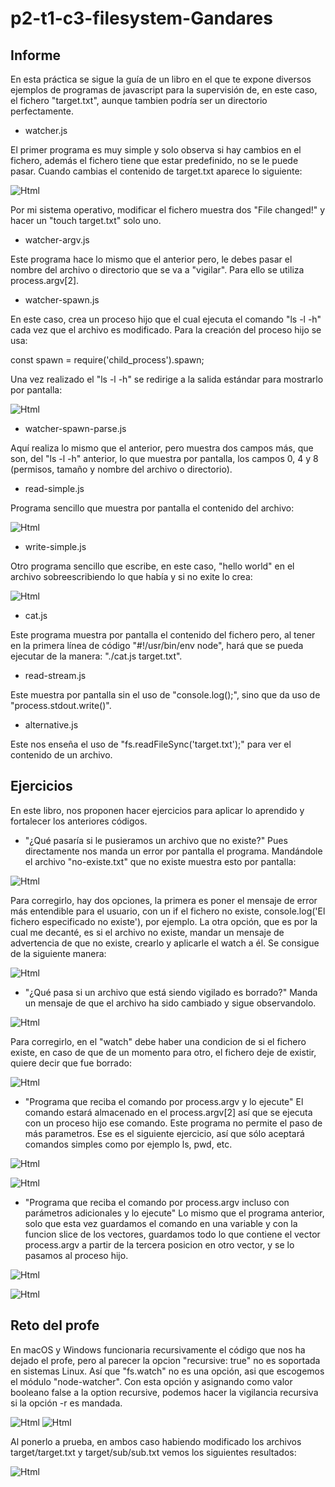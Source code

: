 # p2-t1-c3-filesystem-Gandares

<h2>Informe</h2>

En esta práctica se sigue la guía de un libro en el que te expone diversos ejemplos de programas de javascript para la supervisión de, en este caso, el fichero "target.txt", aunque tambien podría ser un directorio perfectamente.

 - watcher.js

El primer programa es muy simple y solo observa si hay cambios en el fichero, además el fichero tiene que estar predefinido, no se le puede pasar. Cuando cambias el contenido de target.txt aparece lo siguiente:

![Html](capturas/watcher.png)

Por mi sistema operativo, modificar el fichero muestra dos "File changed!" y hacer un "touch target.txt" solo uno.

 - watcher-argv.js
 
Este programa hace lo mismo que el anterior pero, le debes pasar el nombre del archivo o directorio que se va a "vigilar". Para ello se utiliza process.argv[2].

 - watcher-spawn.js
  
En este caso, crea un proceso hijo que el cual ejecuta el comando "ls -l -h" cada vez que el archivo es modificado. Para la creación del proceso hijo se usa: 

   const spawn = require('child_process').spawn;

Una vez realizado el "ls -l -h" se redirige a la salida estándar para mostrarlo por pantalla:

![Html](capturas/watcher-spawn.png)

 - watcher-spawn-parse.js
 
Aquí realiza lo mismo que el anterior, pero muestra dos campos más, que son, del "ls -l -h" anterior, lo que muestra por pantalla, los campos 0, 4 y 8 (permisos, tamaño y nombre del archivo o directorio).

 - read-simple.js
 
Programa sencillo que muestra por pantalla el contenido del archivo:

![Html](capturas/read-simple.png)

 - write-simple.js
 
Otro programa sencillo que escribe, en este caso, "hello world" en el archivo sobreescribiendo lo que había y si no exite lo crea:
 
![Html](capturas/write-simple.png)

 - cat.js
 
Este programa muestra por pantalla el contenido del fichero pero, al tener en la primera línea de código "#!/usr/bin/env node", hará que se pueda ejecutar de la manera: "./cat.js target.txt".

 - read-stream.js
 
Este muestra por pantalla sin el uso de "console.log();", sino que da uso de "process.stdout.write()".

 - alternative.js
 
Este nos enseña el uso de "fs.readFileSync('target.txt');" para ver el contenido de un archivo.

<h2>Ejercicios</h2>
   
En este libro, nos proponen hacer ejercicios para aplicar lo aprendido y fortalecer los anteriores códigos. 

 - "¿Qué pasaría si le pusieramos un archivo que no existe?"
Pues directamente nos manda un error por pantalla el programa. Mandándole el archivo "no-existe.txt" que no existe muestra esto por pantalla:

![Html](capturas/no-existe.png)

Para corregirlo, hay dos opciones, la primera es poner el mensaje de error más entendible para el usuario, con un if el fichero no existe, console.log('El fichero especificado no existe'), por ejemplo. La otra opción, que es por la cual me decanté, es si el archivo no existe, mandar un mensaje de advertencia de que no existe, crearlo y aplicarle el watch a él.
Se consigue de la siguiente manera:

![Html](capturas/correccionnoexiste.png)

 - "¿Qué pasa si un archivo que está siendo vigilado es borrado?"
 Manda un mensaje de que el archivo ha sido cambiado y sigue observandolo.
 
 ![Html](capturas/borrado.png)
 
 Para corregirlo, en el "watch" debe haber una condicion de si el fichero existe, en caso de que de un momento para otro, el fichero deje de existir, quiere decir que fue borrado:
 
 ![Html](capturas/correccionborrado.png)

 - "Programa que reciba el comando por process.argv y lo ejecute"
 El comando estará almacenado en el process.argv[2] así que se ejecuta con un proceso hijo ese comando. Este programa no permite el paso de más parametros. Ese es el siguiente ejercicio, así que sólo aceptará comandos simples como por ejemplo ls, pwd, etc.
  
![Html](capturas/codigoreto3.png)
 
![Html](capturas/reto3.png)
 
 - "Programa que reciba el comando por process.argv incluso con parámetros adicionales y lo ejecute"
Lo mismo que el programa anterior, solo que esta vez guardamos el comando en una variable y con la funcion slice de los vectores, guardamos todo lo que contiene el vector process.argv a partir de la tercera posicion en otro vector, y se lo pasamos al proceso hijo.

![Html](capturas/codigoreto4.png)

![Html](capturas/reto4.png)

<h2> Reto del profe </h2>

En macOS y Windows funcionaria recursivamente el código que nos ha dejado el profe, pero al parecer la opcion "recursive: true" no es soportada en sistemas Linux. Así que "fs.watch" no es una opción, asi que escogemos el módulo "node-watcher".
Con esta opción y asignando como valor booleano false a la option recursive, podemos hacer la vigilancia recursiva si la opción -r es mandada.

![Html](capturas/codigoretoprofe1.png)
![Html](capturas/codigoretoprofe2.png)

Al ponerlo a prueba, en ambos caso habiendo modificado los archivos target/target.txt y target/sub/sub.txt vemos los siguientes resultados:

![Html](capturas/retoprofe.png)
